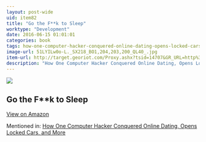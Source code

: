 ```yaml
---
layout: post-wide
uid: item82
title: "Go the F**k to Sleep"
worktype: "Development"
date: 2016-06-15 01:01:01
categories: book
tags: how-one-computer-hacker-conquered-online-dating-opens-locked-cars-and-more
image-url: 51LYILw0o-L._SX218_BO1,204,203,200_QL40_.jpg
item-url: http://target.georiot.com/Proxy.ashx?tsid=14707&GR_URL=http%3A%2F%2Fwww.amazon.com%2FGo-F-Sleep-Adam-Mansbach%2Fdp%2F1617750255%2F
description: "How One Computer Hacker Conquered Online Dating, Opens Locked Cars, and More"
---
```

<a href="http://target.georiot.com/Proxy.ashx?tsid=14707&GR_URL=http%3A%2F%2Fwww.amazon.com%2FGo-F-Sleep-Adam-Mansbach%2Fdp%2F1617750255%2F" target="blank"><img src="../../../../img/thumbs/51LYILw0o-L._SX218_BO1,204,203,200_QL40_.jpg" class="prod-img"></a>
<h2>Go the F**k to Sleep</h2>
<p><a class="btn btn-primary" href="http://target.georiot.com/Proxy.ashx?tsid=14707&GR_URL=http%3A%2F%2Fwww.amazon.com%2FGo-F-Sleep-Adam-Mansbach%2Fdp%2F1617750255%2F" target="blank">View on Amazon</a><p>
<p>Mentioned in: <a href="http://fourhourworkweek.com/2015/05/02/samy-kamkar/" target="blank">How One Computer Hacker Conquered Online Dating, Opens Locked Cars, and More</a></p>

